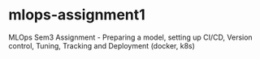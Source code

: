 # mlops-assignment1
MLOps Sem3 Assignment - Preparing a model, setting up CI/CD, Version control, Tuning, Tracking and Deployment (docker, k8s)
